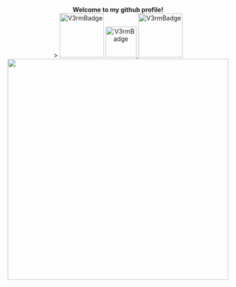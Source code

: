 
<div id="header" align="center">
  <b>Welcome to my github profile!</b>
  <br>
  <b></b>
</div>

<div id="badges" align="center">>
  <img src="https://i.pinimg.com/originals/49/e7/6e/49e76e0596857673c5c80c85b84394c1.gif" alt="V3rmBadge" height="100"/>
  <a href="https://v3rmillion.net/member.php?action=profile&uid=872364">
    <img src="https://v3rmillion.net/images/logo__ukraine.png" alt="V3rmBadge" height="70"/>
  </a>
  <img src="https://i.pinimg.com/originals/49/e7/6e/49e76e0596857673c5c80c85b84394c1.gif" alt="V3rmBadge" height="100"/>
</div>

<div id="header" align="center">
  <img src="https://cdn.discordapp.com/attachments/905629587847938122/976957533686222888/standard.gif" width="500"/>
</div>
